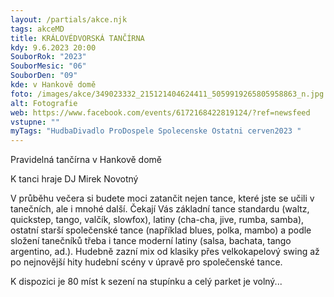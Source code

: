```yaml
---
layout: /partials/akce.njk
tags: akceMD
title: KRÁLOVÉDVORSKÁ TANČÍRNA
kdy: 9.6.2023 20:00
SouborRok: "2023"
SouborMesic: "06"
SouborDen: "09"
kde: v Hankově domě
foto: /images/akce/349023332_215121404624411_5059919265805958863_n.jpg
alt: Fotografie
web: https://www.facebook.com/events/6172168422819124/?ref=newsfeed
vstupne: ""
myTags: "HudbaDivadlo ProDospele Spolecenske Ostatni cerven2023 "
---
```

<!--StartFragment-->

Pravidelná tančírna v Hankově domě

K tanci hraje DJ Mirek Novotný

V průběhu večera si budete moci zatančit nejen tance, které jste se učili v tanečních, ale i mnohé další. Čekají Vás základní tance standardu (waltz, quickstep, tango, valčík, slowfox), latiny (cha-cha, jive, rumba, samba), ostatní starší společenské tance (například blues, polka, mambo) a podle složení tanečníků třeba i tance moderní latiny (salsa, bachata, tango argentino, ad.). Hudebně zazní mix od klasiky přes velkokapelový swing až po nejnovější hity hudební scény v úpravě pro společenské tance.

K dispozici je 80 míst k sezení na stupínku a celý parket je volný... 

<!--EndFragment-->